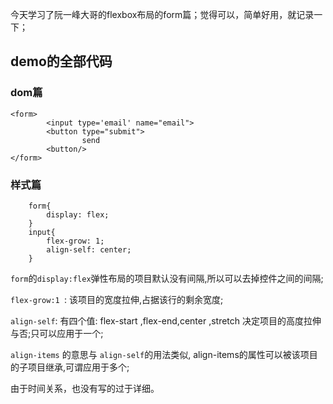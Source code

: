 今天学习了阮一峰大哥的flexbox布局的form篇；觉得可以，简单好用，就记录一下；

## demo的全部代码
### dom篇
```
<form>
		<input type='email' name="email">
		<button type="submit">
				send
		<button/>
</form>
```
### 样式篇
```
	form{
		display: flex;
	}
	input{
		flex-grow: 1;
		align-self: center;
	}
```

`form`的`display:flex`弹性布局的项目默认没有间隔,所以可以去掉控件之间的间隔;

`flex-grow:1 `: 该项目的宽度拉伸,占据该行的剩余宽度;

`align-self`: 有四个值: flex-start ,flex-end,center ,stretch 决定项目的高度拉伸与否;只可以应用于一个;

`align-items` 的意思与	`align-self`的用法类似, align-items的属性可以被该项目的子项目继承,可谓应用于多个;

由于时间关系，也没有写的过于详细。